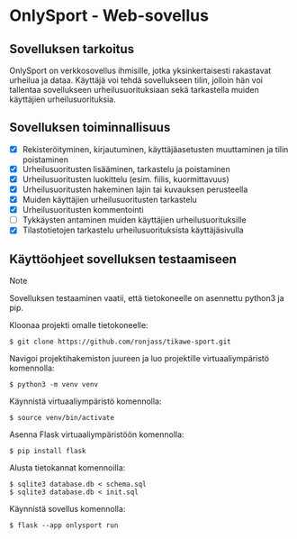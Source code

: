 # OnlySport - Web-sovellus

## Sovelluksen tarkoitus

OnlySport on verkkosovellus ihmisille, jotka yksinkertaisesti rakastavat urheilua ja dataa. Käyttäjä voi tehdä sovellukseen tilin, jolloin hän voi tallentaa sovellukseen urheilusuorituksiaan sekä tarkastella muiden käyttäjien urheilusuorituksia.

## Sovelluksen toiminnallisuus

- [x] Rekisteröityminen, kirjautuminen, käyttäjäasetusten muuttaminen ja tilin poistaminen
- [x] Urheilusuoritusten lisääminen, tarkastelu ja poistaminen
- [x] Urheilusuoritusten luokittelu (esim. fiilis, kuormittavuus)
- [x] Urheilusuoritusten hakeminen lajin tai kuvauksen perusteella
- [x] Muiden käyttäjien urheilusuoritusten tarkastelu
- [x] Urheilusuoritusten kommentointi
- [ ] Tykkäysten antaminen muiden käyttäjien urheilusuorituksille
- [x] Tilastotietojen tarkastelu urheilusuorituksista käyttäjäsivulla

## Käyttöohjeet sovelluksen testaamiseen

> [!NOTE]
> Sovelluksen testaaminen vaatii, että tietokoneelle on asennettu python3 ja pip.

Kloonaa projekti omalle tietokoneelle:
```
$ git clone https://github.com/ronjass/tikawe-sport.git
```
Navigoi projektihakemiston juureen ja luo projektille virtuaaliympäristö komennolla:
```
$ python3 -m venv venv
```
Käynnistä virtuaaliympäristö komennolla:
```
$ source venv/bin/activate
```
Asenna Flask virtuaaliympäristöön komennolla:
```
$ pip install flask
```
Alusta tietokannat komennoilla:
```
$ sqlite3 database.db < schema.sql
$ sqlite3 database.db < init.sql
```
Käynnistä sovellus komennolla:
```
$ flask --app onlysport run
```
